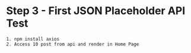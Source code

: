 # Step 3 - First JSON Placeholder API Test
    1. npm install axios
    2. Access 10 post from api and render in Home Page
